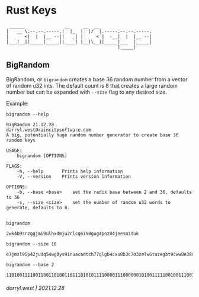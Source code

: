 # Rust Keys


```
 ______               __     __  __                    
|   __ \.--.--.-----.|  |_  |  |/  |.-----.--.--.-----.
|      <|  |  |__ --||   _| |     < |  -__|  |  |__ --|
|___|__||_____|_____||____| |__|\__||_____|___  |_____|
                                          |_____|      
```

## BigRandom

BigRandom, or `bigrandom` creates a base 36 random number from a vector of random u32 ints.  The default count is 8 that creates a large random number but can be expanded with `--size` flag to any desired size.

Example:

```
bigrandom --help 

BigRandom 21.12.28
darryl.west@raincitysoftware.com
A big, potentially huge random number generator to create base 36 random keys

USAGE:
    bigrandom [OPTIONS]

FLAGS:
    -h, --help       Prints help information
    -V, --version    Prints version information

OPTIONS:
    -b, --base <base>    set the radix base between 2 and 36, defaults to 36
    -s, --size <size>    set the number of random u32 words to generate, defaults to 8.


bigrandom

2wk4b9srzggjmi9ulhxdmju2rlcq6750gug4pnz04jeesmiduk

bigrandom --size 16

e7jmzl95p42judq54wg0ys9inuacadtch77qlgb4cxu8b3c7o3zelw6tuzegbt9cww8e38r5qr8bscnj7g6e6fut87st7cij83u

bigrandom --base 2

110100111100110011010011011101010111100001110000001010011111001001110011101001110000010010011010101110111110101100110110000101100000001100001001000101111101110011011000100011001011010100000100111011110100000111101111110100010101110110110101000100000001100

```

###### darryl.west | 2021.12.28
